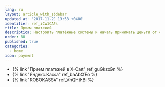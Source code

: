 ```yaml
---
lang: ru
layout: article_with_sidebar
updated_at: '2017-11-21 13:53 +0400'
identifier: ref_iCw1CANs
title: Прием платежей
description: Настроить платёжные системы и начать принимать деньги от своих покупателей
order: 80
published: true
categories:
  - home
icon: payment
---
```

*   {% link "Прием платежей в X-Cart" ref_guGkzxGn %}
*   {% link "Яндекс.Касса" ref_baAbXfEo %}
*   {% link "ROBOKASSA" ref_VhQHtKBi %}
